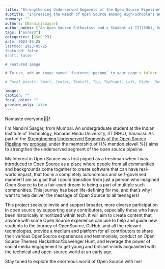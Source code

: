 ```yaml
---
title: "Strengthening Underserved Segments of the Open Source Pipeline"
subtitle: "Increasing the Reach of Open Source amoung High-Schoolers and Teenagers"
summary: ""
authors: [Nandinisaagar]
author_notes: ["An Open Source Enthusiast and a Student at IIT(BHU), Varanasi"]
tags: ["osre23"]
categories: [GSoC'23]
date: 2023-05-25
lastmod: 2023-05-25
featured: false
draft: false

# Featured image

# To use, add an image named `featured.jpg/png` to your page's folder.

# Focal points: Smart, Center, TopLeft, Top, TopRight, Left, Right, BottomLeft, Bottom, BottomRight.

image:
caption: ""
focal_point: ""
preview_only: false
---
```


Namaste everyone🙏🏻! 

I'm Nandini Saagar, from Mumbai. An undergraduate student at the Indian Institute of Technology, Banaras Hindu University, IIT (BHU), Varanasi. As part of the [Strengthening Underserved Segments of the Open Source Pipeline](/project/osre23/ucsc/sus) my [proposal](https://docs.google.com/document/d/1snzaUfBvptLcWP7I8IyKYFuBNfVGxNe9mnYkFXhb5ZM/edit?usp=sharing) under the mentorship of {{% mention elovell %}} aims to strengthen the underserved segment of the open source pipeline.

My interest in Open Source was first piqued as a freshman when I was introduced to Open Source as a place where people from all communities and backgrounds come together to create software that can have real-world impact, that too in a completely autonomous and self-governed manner! I am so glad that I could transition from just a person who imagined Open Source to be a fair-eyed dream to being a part of multiple such communities. This journey has been life-defining for me, and that’s why I want to help deliver the message of Open Source to all teenagers!

This project seeks to invite and support broader, more diverse participation in open source by supporting early contributors, especially those who have been historically minoritized within tech. It will aim to create content that anyone with some Open Source experience can use to help and guide new students to the journey of OpenSource, GitHub, and all the relevant technologies, provide a medium and platform for all contributors to share their various OpenSource experiences and testimonials, conduct an Open Source Themed Hackathon/Scavenger Hunt, and leverage the power of social media engagement to get young and brilliant minds acquainted with the technical and open-source world at an early age.

Stay tuned to explore the enormous world of Open Source with me!

